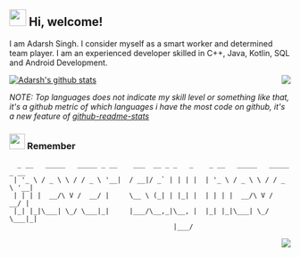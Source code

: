 <h2> <img src="https://emojis.slackmojis.com/emojis/images/1588315024/8823/hyperkitty.gif?1588315024" width="30" /> Hi, welcome! </h2>

I am Adarsh Singh. I consider myself as a smart worker and determined team player. I am an experienced developer skilled in C++, Java, Kotlin, SQL and Android Development.

<a href="https://github.com/2001adarsh?tab=repositories">
 <img align="center" src="https://github-readme-stats.vercel.app/api?username=2001adarsh&theme=react&show_icons=true" alt="Adarsh's github stats"/>
</a>

<a href="https://github.com/2001adarsh?tab=repositories">
  <img align="right" src="https://github-readme-stats.vercel.app/api/top-langs/?username=2001adarsh&theme=react&layout=compact&show_icons=true" />
</a>


*NOTE: Top languages does not indicate my skill level or something like that, it's a github metric of which languages i have the most code on github, it's a new feature of [github-readme-stats](https://github.com/anuraghazra/github-readme-stats)*


<h3> <img src="https://emojis.slackmojis.com/emojis/images/1569381018/6481/heart-8bit-1.gif?1569381018" width="28" /> Remember</h3>

```
  _ __   _____   _____ _ __    ___  __ _ _   _    _ __   _____   _____ _ __
 | '_ \ / _ \ \ / / _ \ '__|  / __|/ _` | | | |  | '_ \ / _ \ \ / / _ \ '__|
 | | | |  __/\ V /  __/ |     \__ \ (_| | |_| |  | | | |  __/\ V /  __/ |
 |_| |_|\___| \_/ \___|_|     |___/\__,_|\__, |  |_| |_|\___| \_/ \___|_|
                                         |___/
```
<p align="right">
<img src="https://komarev.com/ghpvc/?username=2001adarsh" />
</p>
